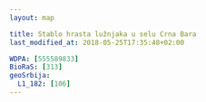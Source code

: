 ```yaml
---
layout: map

title: Stablo hrasta lužnjaka u selu Crna Bara
last_modified_at: 2018-05-25T17:35:48+02:00

WDPA: [555589833]
BioRaS: [313]
geoSrbija:
  L1_182: [106]
---
```

